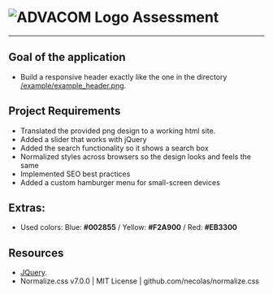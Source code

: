 # <img src="https://www.advacom.nl/img/icons/Advacom-kleur.svg" alt="ADVACOM Logo"> Assessment

---

## Goal of the application

- Build a responsive header exactly like the one in the directory [/example/example_header.png](/example/example_header.png).

## Project Requirements

- Translated the provided png design to a working html site.
- Added a slider that works with jQuery
- Added the search functionality so it shows a search box
- Normalized styles across browsers so the design looks and feels the same
- Implemented SEO best practices
- Added a custom hamburger menu for small-screen devices

## Extras:

- Used colors: Blue: <strong>#002855</strong> / Yellow: <strong>#F2A900</strong> / Red: <strong>#EB3300</strong>

## Resources

- [JQuery](https://jquery.com/).
- Normalize.css v7.0.0 | MIT License | github.com/necolas/normalize.css
